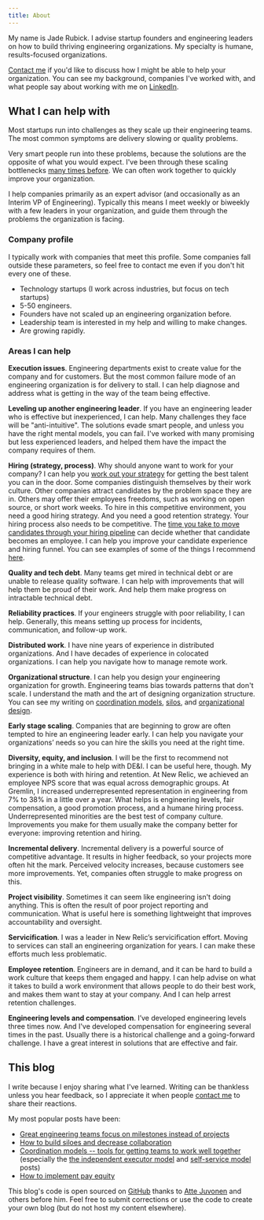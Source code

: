 ```yaml
---
title: About
---
```

<re-img src="avatar-large.jpeg" hovereffect=true></re-img>

My name is Jade Rubick. I advise startup founders and engineering leaders on how to build thriving engineering organizations. My specialty is humane, results-focused organizations.

[Contact me](/contact) if you'd like to discuss how I might be able to help your organization. You can see my background, companies I've worked with, and what people say about working with me on [LinkedIn](https://www.linkedin.com/in/jaderubick/). 

## What I can help with

Most startups run into challenges as they scale up their engineering teams. The most common symptoms are delivery slowing or quality problems. 

Very smart people run into these problems, because the solutions  are the opposite of what you would expect. I've been through these scaling bottlenecks [many times before](https://www.linkedin.com/in/jaderubick/). We can often work together to quickly improve your organization. 

I help companies primarily as an expert advisor (and occasionally as an Interim VP of Engineering). Typically this means I meet weekly or biweekly with a few leaders in your organization, and guide them through the problems the organization is facing. 

### Company profile

I typically work with companies that meet this profile. Some companies fall outside these parameters, so feel free to contact me even if you don't hit every one of these.

* Technology startups (I work across industries, but focus on tech startups)
* 5-50 engineers.
* Founders have not scaled up an engineering organization before.
* Leadership team is interested in my help and willing to make changes.
* Are growing rapidly.

### Areas I can help

**Execution issues**. Engineering departments exist to create value for the company and for customers. But the most common failure mode of an engineering organization is for delivery to stall. I can help diagnose and address what is getting in the way of the team being effective. 

**Leveling up another engineering leader**. If you have an engineering leader who is effective but inexperienced, I can help. Many challenges they face will be "anti-intuitive". The solutions evade smart people, and unless you have the right mental models, you can fail. I've worked with many promising but less experienced leaders, and helped them have the impact the company requires of them.

**Hiring (strategy, process)**. Why should anyone want to work for your company? I can help you [work out your strategy](/creating-a-hiring-strategy/) for getting the best talent you can in the door. Some companies distinguish themselves by their work culture. Other companies attract candidates by the problem space they are in. Others may offer their employees freedoms, such as working on open source, or short work weeks. To hire in this competitive environment, you need a good hiring strategy. And you need a good retention strategy. Your hiring process also needs to be competitive. The [time you take to move candidates through your hiring pipeline](/how-to-speed-up-hiring/) can decide whether that candidate becomes an employee. I can help you improve your candidate experience and hiring funnel. You can see examples of some of the things I recommend [here](/startup-hiring-and-recruiting/).

**Quality and tech debt**. Many teams get mired in technical debt or are unable to release quality software. I can help with improvements that will help them be proud of their work. And help them make progress on intractable technical debt.  

**Reliability practices**. If your engineers struggle with poor reliability, I can help. Generally, this means setting up process for incidents, communication, and follow-up work.

**Distributed work**. I have nine years of experience in distributed organizations. And I have decades of experience in colocated organizations. I can help you navigate how to manage remote work.

**Organizational structure**. I can help you design your engineering organization for growth. Engineering teams bias towards patterns that don't scale. I understand the math and the art of designing organization structure. You can see my writing on [coordination models](/coordination-models/), [silos](/how-to-build-silos-and-decrease-collaboration/), and [organizational design](/tag/org-design). 

**Early stage scaling**. Companies that are beginning to grow are often tempted to hire an engineering leader early. I can help you navigate your organizations’ needs so you can hire the skills you need at the right time. 

**Diversity, equity, and inclusion**. I will be the first to recommend not bringing in a white male to help with DE&I. I can be useful here, though. My experience is both with hiring and retention. At New Relic, we achieved an employee NPS score that was equal across demographic groups. At Gremlin, I increased underrepresented representation in engineering from 7% to 38% in a little over a year. What helps is engineering levels, fair compensation, a good promotion process, and a humane hiring process. Underrepresented minorities are the best test of company culture. Improvements you make for them usually make the company better for everyone: improving retention and hiring.

**Incremental delivery**. Incremental delivery is a powerful source of competitive advantage. It results in higher feedback, so your projects more often hit the mark. Perceived velocity increases, because customers see more improvements. Yet, companies often struggle to make progress on this.

**Project visibility**. Sometimes it can seem like engineering isn't doing anything. This is often the result of poor project reporting and communication. What is useful here is something lightweight that improves accountability and oversight.

**Servicification**. I was a leader in New Relic’s servicification effort. Moving to services can stall an engineering organization for years. I can make these efforts much less problematic.

**Employee retention**. Engineers are in demand, and it can be hard to build a work culture that keeps them engaged and happy. I can help advise on what it takes to build a work environment that allows people to do their best work, and makes them want to stay at your company. And I can help arrest retention challenges.

**Engineering levels and compensation**. I’ve developed engineering levels three times now. And I've developed compensation for engineering several times in the past. Usually there is a historical challenge and a going-forward challenge. I have a great interest in solutions that are effective and fair. 

## This blog

I write because I enjoy sharing what I've learned. Writing can be thankless unless you hear feedback, so I appreciate it when people [contact me](/contact/) to share their reactions.  

My most popular posts have been: 

* [Great engineering teams focus on milestones instead of projects](/milestones-not-projects/)
* [How to build siloes and decrease collaboration](/how-to-build-silos-and-decrease-collaboration/)
* [Coordination models -- tools for getting teams to work well together](/coordination-models/) (especially the [the independent executor model](/independent-executor-model/) and [self-service model](/platform-teams-and-the-self-service-model/) posts)
* [How to implement pay equity](/implementing-pay-equity/)

This blog's code is open sourced on [GitHub](https://www.github.com/jadeforrest/blog/) thanks to [Atte Juvonen](https://github.com/baobabKoodaa/blog) and others before him. Feel free to submit corrections or use the code to create your own blog (but do not host my content elsewhere).

<re-icons></re-icons>